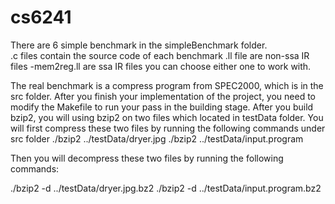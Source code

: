 # cs6241
There are 6 simple benchmark in the simpleBenchmark folder.\
.c files contain the source code of each benchmark
.ll file are non-ssa IR files
-mem2reg.ll are ssa IR files
you can choose either one to work with.

The real benchmark is a compress program from SPEC2000, which is in the src folder.
After you finish your implementation of the project, you need to modify the Makefile to run your pass in the building stage. 
After you build bzip2, you will using bzip2 on two files which located in testData folder.
You will first compress these two files by running the following commands under src folder
./bzip2 ../testData/dryer.jpg
./bzip2 ../testData/input.program

Then you will decompress these two files by running the following commands:

./bzip2 -d ../testData/dryer.jpg.bz2
./bzip2 -d ../testData/input.program.bz2 

